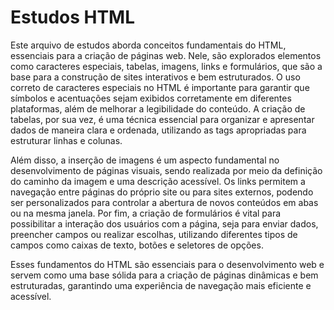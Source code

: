 # Estudos HTML
Este arquivo de estudos aborda conceitos fundamentais do HTML, essenciais para a criação de páginas web. Nele, são explorados elementos como caracteres especiais, tabelas, imagens, links e formulários, que são a base para a construção de sites interativos e bem estruturados. O uso correto de caracteres especiais no HTML é importante para garantir que símbolos e acentuações sejam exibidos corretamente em diferentes plataformas, além de melhorar a legibilidade do conteúdo. A criação de tabelas, por sua vez, é uma técnica essencial para organizar e apresentar dados de maneira clara e ordenada, utilizando as tags apropriadas para estruturar linhas e colunas.

Além disso, a inserção de imagens é um aspecto fundamental no desenvolvimento de páginas visuais, sendo realizada por meio da definição do caminho da imagem e uma descrição acessível. Os links permitem a navegação entre páginas do próprio site ou para sites externos, podendo ser personalizados para controlar a abertura de novos conteúdos em abas ou na mesma janela. Por fim, a criação de formulários é vital para possibilitar a interação dos usuários com a página, seja para enviar dados, preencher campos ou realizar escolhas, utilizando diferentes tipos de campos como caixas de texto, botões e seletores de opções.

Esses fundamentos do HTML são essenciais para o desenvolvimento web e servem como uma base sólida para a criação de páginas dinâmicas e bem estruturadas, garantindo uma experiência de navegação mais eficiente e acessível.
